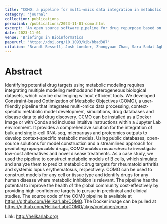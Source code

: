 ```yaml
---
title: "COMO: a pipeline for multi-omics data integration in metabolic modeling and drug discovery"
category: 'journal'
collection: publications
permalink: /publications/2023-11-01-como.html
excerpt: 'An open source software pipeline for drug repurpose based on multiple modeling methods and heterogeneous biological datasets.'
date: 2023-11-01
venue: 'Briefings in Bioinformatics'
paperurl: 'https://doi.org/10.1093/bib/bbad387'
citation: 'Brandt Bessell, Josh Loecker, Zhongyuan Zhao, Sara Sadat Aghamiri, Sabyasachi Mohanty, Rada Amin, Tomáš Helikar, Bhanwar Lal Puniya, "COMO: a pipeline for multi-omics data integration in metabolic modeling and drug discovery," <i>Briefings in Bioinformatics</i>, Volume 24, Issue 6, November 2023, bbad387.'
---
```



Abstract
===
Identifying potential drug targets using metabolic modeling requires integrating multiple modeling methods and heterogeneous biological datasets, which can be challenging without efficient tools. We developed Constraint-based Optimization of Metabolic Objectives (COMO), a user-friendly pipeline that integrates multi-omics data processing, context-specific metabolic model development, simulations, drug databases and disease data to aid drug discovery. COMO can be installed as a Docker Image or with Conda and includes intuitive instructions within a Jupyter Lab environment. It provides a comprehensive solution for the integration of bulk and single-cell RNA-seq, microarrays and proteomics outputs to develop context-specific metabolic models. Using public databases, open-source solutions for model construction and a streamlined approach for predicting repurposable drugs, COMO enables researchers to investigate low-cost alternatives and novel disease treatments. As a case study, we used the pipeline to construct metabolic models of B cells, which simulate and analyze them to predict metabolic drug targets for rheumatoid arthritis and systemic lupus erythematosus, respectively. COMO can be used to construct models for any cell or tissue type and identify drugs for any human disease where metabolic inhibition is relevant. The pipeline has the potential to improve the health of the global community cost-effectively by providing high-confidence targets to pursue in preclinical and clinical studies. The source code of the COMO pipeline is available at <https://github.com/HelikarLab/COMO>. The Docker image can be pulled at <https://github.com/HelikarLab/COMO/pkgs/container/como>.


Link: <http://helikarlab.org/>



